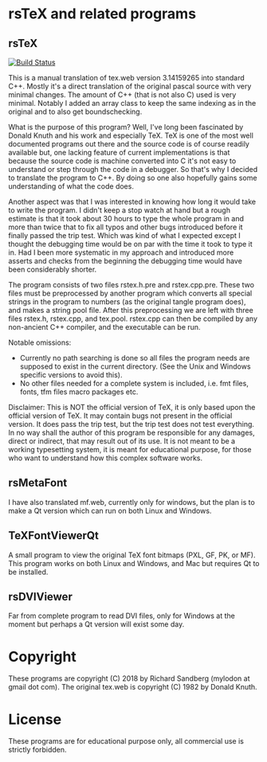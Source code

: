 # rsTeX and related programs


## rsTeX
[![Build Status](https://travis-ci.com/nadder/rstex.svg?branch=master)](https://travis-ci.com/nadder/rstex)

This is a manual translation of tex.web version 3.14159265 into standard C++.
Mostly it's a direct translation of the original pascal source with very minimal changes.
The amount of C++ (that is not also C) used is very minimal. Notably I added an array
class to keep the same indexing as in the original and to also get boundschecking.

What is the purpose of this program? Well, I've long been fascinated by
Donald Knuth and his work and especially TeX. TeX is one of the most well
documented programs out there and the source code is of course readily available
but, one lacking feature of current implementations is that because the source code is
machine converted into C it's not easy to understand or step through the code
in a debugger. So that's why I decided to translate the program to C++. By doing so
one also hopefully gains some understanding of what the code does.

Another aspect was that I was interested in knowing how long it would take
to write the program. I didn't keep a stop watch at hand but a rough estimate is
that it took about 30 hours to type the whole program in and more than twice that to
fix all typos and other bugs introduced before it finally passed the trip test.
Which was kind of what I expected except I thought the debugging time would be on 
par with the time it took to type it in. Had I been more systematic in my approach
and introduced more asserts and checks from the beginning the debugging time would
have been considerably shorter.

The program consists of two files rstex.h.pre and rstex.cpp.pre.
These two files must be preprocessed by another program which converts all
special strings in the program to numbers (as the original tangle program does),
and makes a string pool file.
After this preprocessing we are left with three files rstex.h, rstex.cpp, and tex.pool.
rstex.cpp can then be compiled by any non-ancient C++ compiler, and the executable can be run.

Notable omissions:
* Currently no path searching is done so all files the program needs are supposed
  to exist in the current directory. (See the Unix and Windows specific versions to avoid this).
* No other files needed for a complete system is included, i.e. fmt files, fonts, tfm files
  macro packages etc.

Disclaimer:
This is NOT the official version of TeX, it is only based upon the official version of TeX.
It may contain bugs not present in the official version. It does pass the trip test,
but the trip test does not test everything. In no way shall the author of this program
be responsible for any damages, direct or indirect, that may result out of its use.
It is not meant to be a working typesetting system, it is meant for educational purpose,
for those who want to understand how this complex software works.

## rsMetaFont
I have also translated mf.web, currently only for windows, but the plan is to make a Qt version which
can run on both Linux and Windows.

## TeXFontViewerQt
A small program to view the original TeX font bitmaps (PXL, GF, PK, or MF).
This program works on both Linux and Windows, and Mac but requires Qt to be installed.

## rsDVIViewer
Far from complete program to read DVI files, only for Windows at the moment but perhaps a Qt version
will exist some day.

# Copyright
These programs are copyright (C) 2018 by Richard Sandberg (mylodon at gmail dot com).
The original tex.web is copyright (C) 1982 by Donald Knuth.

# License
These programs are for educational purpose only, all commercial use
is strictly forbidden.

